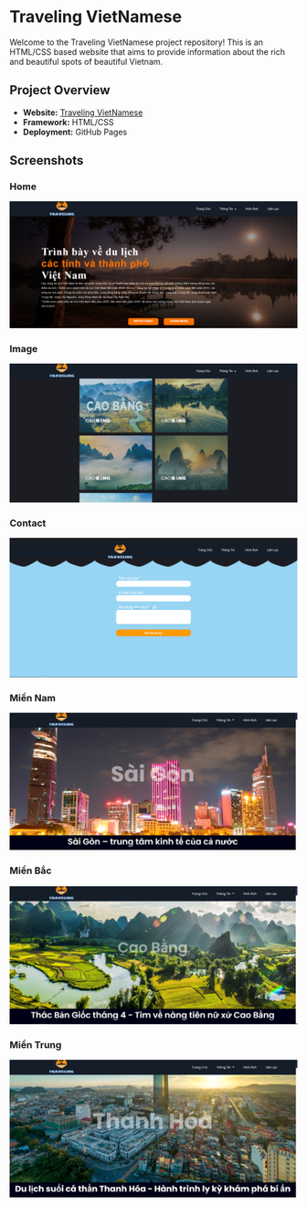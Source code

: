 # Traveling VietNamese

Welcome to the Traveling VietNamese project repository! This is an HTML/CSS based website that aims to provide information about the rich and beautiful spots of beautiful Vietnam.
## Project Overview

- **Website:** [Traveling VietNamese](https://phatletien.github.io/)
- **Framework:** HTML/CSS
- **Deployment:** GitHub Pages

## Screenshots

### Home
![Home](https://github.com/PhatLeTien/PhatLeTien.github.io/blob/main/Traveling%20VietNamese/Home-1.png)

### Image
![Image](https://github.com/PhatLeTien/PhatLeTien.github.io/blob/main/Traveling%20VietNamese/Image.png)

### Contact
![Contact](https://github.com/PhatLeTien/PhatLeTien.github.io/blob/main/Traveling%20VietNamese/Contact.png)

### Miền Nam
![Miền Nam](https://github.com/PhatLeTien/PhatLeTien.github.io/blob/main/Traveling%20VietNamese/SaiGon.png)

### Miền Bắc
![Miền Bắc](https://github.com/PhatLeTien/PhatLeTien.github.io/blob/main/Traveling%20VietNamese/CaoBang.png)

### Miền Trung
![Miền Trung](https://github.com/PhatLeTien/PhatLeTien.github.io/blob/main/Traveling%20VietNamese/ThanhHoa.png)
